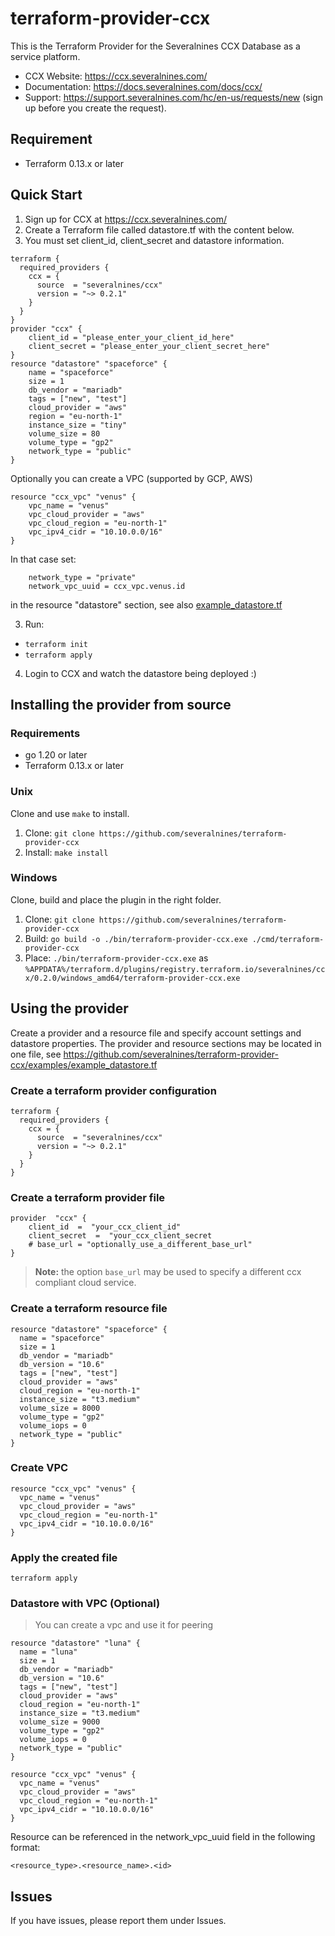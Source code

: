 # terraform-provider-ccx

This is the Terraform Provider for the Severalnines CCX Database as a service platform.

- CCX Website: https://ccx.severalnines.com/
- Documentation: https://docs.severalnines.com/docs/ccx/
- Support: https://support.severalnines.com/hc/en-us/requests/new (sign up before you create the request).

## Requirement

- Terraform 0.13.x or later

## Quick Start

1. Sign up for CCX at https://ccx.severalnines.com/
2. Create a Terraform file called datastore.tf with the content below.
3. You must set client_id, client_secret and datastore information.

```
terraform {
  required_providers {
    ccx = {
      source  = "severalnines/ccx"
      version = "~> 0.2.1"
    }
  }
}
provider "ccx" {
    client_id = "please_enter_your_client_id_here"
    client_secret = "please_enter_your_client_secret_here"
}
resource "datastore" "spaceforce" {
    name = "spaceforce"
    size = 1
    db_vendor = "mariadb"
    tags = ["new", "test"]
    cloud_provider = "aws"
    region = "eu-north-1"
    instance_size = "tiny"
    volume_size = 80
    volume_type = "gp2"
    network_type = "public"
}
```

Optionally you can create a VPC (supported by GCP, AWS)

```
resource "ccx_vpc" "venus" {
    vpc_name = "venus"
    vpc_cloud_provider = "aws"
    vpc_cloud_region = "eu-north-1"
    vpc_ipv4_cidr = "10.10.0.0/16"
}
```

In that case set:

```
    network_type = "private"
    network_vpc_uuid = ccx_vpc.venus.id
```

in the resource "datastore" section, see also [example_datastore.tf](examples/example_datastore.tf)

3. Run:

- `terraform init`
- `terraform apply `

4. Login to CCX and watch the datastore being deployed :)

## Installing the provider from source

### Requirements

- go 1.20 or later
- Terraform 0.13.x or later

### Unix

Clone and use `make` to install.

1. Clone:   `git clone https://github.com/severalnines/terraform-provider-ccx`
2. Install: `make install`

### Windows

Clone, build and place the plugin in the right folder.

1. Clone: `git clone https://github.com/severalnines/terraform-provider-ccx`
2. Build: `go build -o ./bin/terraform-provider-ccx.exe ./cmd/terraform-provider-ccx`
3. Place: `./bin/terraform-provider-ccx.exe`
   as `%APPDATA%/terraform.d/plugins/registry.terraform.io/severalnines/ccx/0.2.0/windows_amd64/terraform-provider-ccx.exe`

## Using the provider

Create a provider and a resource file and specify account settings and datastore properties. The provider and resource
sections may be located in one file,
see https://github.com/severalnines/terraform-provider-ccx/examples/example_datastore.tf

### Create a terraform provider configuration

```
terraform {
  required_providers {
    ccx = {
      source  = "severalnines/ccx"
      version = "~> 0.2.1"
    }
  }
}
```

### Create a terraform provider file

```
provider  "ccx" {
	client_id  =  "your_ccx_client_id"
	client_secret  =  "your_ccx_client_secret
	# base_url = "optionally_use_a_different_base_url"
}
```

> **Note:**
> the option `base_url` may be used to specify a different ccx compliant cloud service.

### Create a terraform resource file

```
resource "datastore" "spaceforce" {
  name = "spaceforce"
  size = 1
  db_vendor = "mariadb"
  db_version = "10.6"
  tags = ["new", "test"]
  cloud_provider = "aws"
  cloud_region = "eu-north-1"
  instance_size = "t3.medium"
  volume_size = 8000
  volume_type = "gp2"
  volume_iops = 0
  network_type = "public"
}
```

### Create VPC

```
resource "ccx_vpc" "venus" {
  vpc_name = "venus"
  vpc_cloud_provider = "aws"
  vpc_cloud_region = "eu-north-1"
  vpc_ipv4_cidr = "10.10.0.0/16"
}
```

### Apply the created file

`terraform apply`

### Datastore with VPC (Optional)

> You can create a vpc and use it for peering

```
resource "datastore" "luna" {
  name = "luna"
  size = 1
  db_vendor = "mariadb"
  db_version = "10.6"
  tags = ["new", "test"]
  cloud_provider = "aws"
  cloud_region = "eu-north-1"
  instance_size = "t3.medium"
  volume_size = 9000
  volume_type = "gp2"
  volume_iops = 0
  network_type = "public"
}

resource "ccx_vpc" "venus" {
  vpc_name = "venus"
  vpc_cloud_provider = "aws"
  vpc_cloud_region = "eu-north-1"
  vpc_ipv4_cidr = "10.10.0.0/16"
}
```

Resource can be referenced in the network_vpc_uuid field in the following format:

```
<resource_type>.<resource_name>.<id>
```

## Issues

If you have issues, please report them under Issues.
